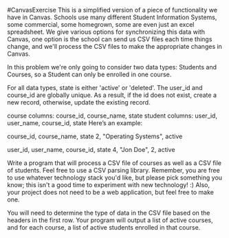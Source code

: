#CanvasExercise
This is a simplified version of a piece of functionality we have in Canvas. Schools use many different Student Information Systems, some commercial, some homegrown, some are even just an excel spreadsheet. We give various options for synchronizing this data with Canvas, one option is the school can send us CSV files each time things change, and we'll process the CSV files to make the appropriate changes in Canvas.

In this problem we're only going to consider two data types: Students and Courses, so a Student can only be enrolled in one course.

For all data types, state is either 'active' or 'deleted'. The user_id and course_id are globally unique. As a result, if the id does not exist, create a new record, otherwise, update the existing record. 


course columns:     course_id, course_name, state
student columns:    user_id,   user_name, course_id, state
Here’s an example: 

course_id, course_name, state
2, "Operating Systems", active

user_id, user_name, course_id, state
4, "Jon Doe", 2, active

Write a program that will process a CSV file of courses as well as a CSV file of students. Feel free to use a CSV parsing library. Remember, you are free to use whatever technology stack you'd like, but please pick something you know; this isn't a good time to experiment with new technology! :) Also, your project does not need to be a web application, but feel free to make one.

You will need to determine the type of data in the CSV file based on the headers in the first row. Your program will output a list of active courses, and for each course, a list of active students enrolled in that course.